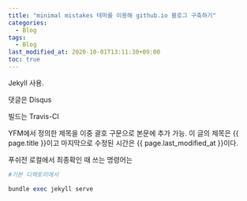 ```yaml
---
title: "minimal mistakes 테마를 이용해 github.io 블로그 구축하기"
categories: 
  - Blog
tags:
  - Blog
last_modified_at: 2020-10-01T13:11:30+09:00
toc: true
---
```


Jekyll 사용.

댓글은 Disqus

빌드는 Travis-CI

YFM에서 정의한 제목을 이중 괄호 구문으로 본문에 추가 가능.
이 글의 제목은 {{ page.title }}이고
마지막으로 수정된 시간은 {{ page.last_modified_at }}이다.

푸쉬전 로컬에서 최종확인 때 쓰는 명령어는

```ruby
#기본 디렉토리에서

bundle exec jekyll serve
```